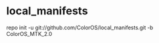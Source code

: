 local_manifests
===============
repo init -u git://github.com/ColorOS/local_manifests.git -b ColorOS_MTK_2.0

